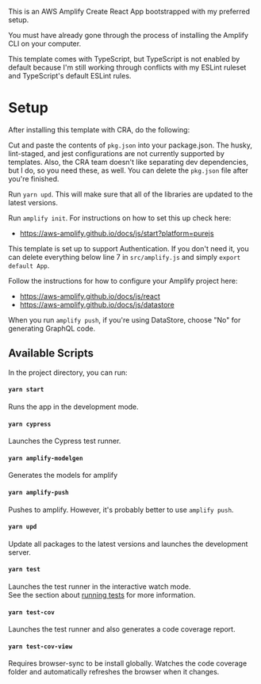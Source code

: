 This is an AWS Amplify Create React App bootstrapped with my preferred setup.

You must have already gone through the process of installing the Amplify CLI on your computer.

This template comes with TypeScript, but TypeScript is not enabled by default because I'm still working through conflicts with my ESLint ruleset and TypeScript's default ESLint rules.

# Setup

After installing this template with CRA, do the following:
 
Cut and paste the contents of `pkg.json` into your package.json. The husky, lint-staged, and jest configurations are not currently supported by templates. Also, the CRA team doesn't like separating dev dependencies, but I do, so you need these, as well. You can delete the `pkg.json` file after you're finished.
 
Run `yarn upd`. This will make sure that all of the libraries are updated to the latest versions.

Run `amplify init`. For instructions on how to set this up check here:
* https://aws-amplify.github.io/docs/js/start?platform=purejs

This template is set up to support Authentication. If you don't need it, you can delete everything below line 7 in `src/amplify.js` and simply `export default App`.

Follow the instructions for how to configure your Amplify project here:

* https://aws-amplify.github.io/docs/js/react
* https://aws-amplify.github.io/docs/js/datastore

When you run `amplify push`, if you're using DataStore, choose "No" for generating GraphQL code.

## Available Scripts

In the project directory, you can run:

#### `yarn start`

Runs the app in the development mode.<br>

#### `yarn cypress`

Launches the Cypress test runner.

#### `yarn amplify-modelgen`

Generates the models for amplify

#### `yarn amplify-push`

Pushes to amplify. However, it's probably better to use `amplify push`.

#### `yarn upd`

Update all packages to the latest versions and launches the development server.

#### `yarn test`

Launches the test runner in the interactive watch mode.<br>
See the section about [running tests](https://facebook.github.io/create-react-app/docs/running-tests) for more information.

#### `yarn test-cov`

Launches the test runner and also generates a code coverage report.

#### `yarn test-cov-view`

Requires browser-sync to be install globally. Watches the code coverage folder and automatically refreshes the browser when it changes.
